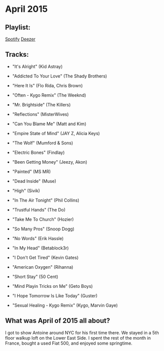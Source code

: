 # April 2015

## Playlist:

[Spotify](https://open.spotify.com/user/1237892664/playlist/14VJIyfbj5jaZSVX4QyyJ7)
[Deezer](http://www.deezer.com/playlist/1352918375)

## Tracks:

- "It's Alright" (Kid Astray)

- "Addicted To Your Love" (The Shady Brothers)

- "Here It Is" (Flo Rida, Chris Brown)

- "Often - Kygo Remix" (The Weeknd)

- "Mr. Brightside" (The Killers)

- "Reflections" (MisterWives)

- "Can You Blame Me" (Matt and Kim)

- "Empire State of Mind" (JAY Z, Alicia Keys)

- "The Wolf" (Mumford & Sons)

- "Electric Bones" (Findlay)

- "Been Getting Money" (Jeezy, Akon)

- "Painted" (MS MR)

- "Dead Inside" (Muse)

- "High" (Sivik)

- "In The Air Tonight" (Phil Collins)

- "Trustful Hands" (The Do)

- "Take Me To Church" (Hozier)

- "So Many Pros" (Snoop Dogg)

- "No Words" (Erik Hassle)

- "In My Head" (Betablock3r)

- "I Don't Get Tired" (Kevin Gates)

- "American Oxygen" (Rihanna)

- "Short Stay" (50 Cent)

- "Mind Playin Tricks on Me" (Geto Boys)

- "I Hope Tomorrow Is Like Today" (Guster)

- "Sexual Healing - Kygo Remix" (Kygo, Marvin Gaye)

## What was April of 2015 all about?

I got to show Antoine around NYC for his first time there. We stayed in a 5th floor walkup loft on the Lower East Side. I spent the rest of the month in France, bought a used Fiat 500, and enjoyed some springtime.
